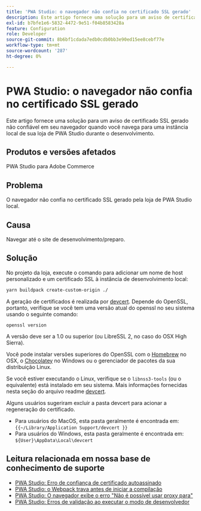 ```yaml
---
title: 'PWA Studio: o navegador não confia no certificado SSL gerado'
description: Este artigo fornece uma solução para um aviso de certificado SSL gerado não confiável em seu navegador quando você navega para uma instância local de sua loja de PWA Studio durante o desenvolvimento.
exl-id: b7bfe1e6-5832-4472-9e51-f04b8583428a
feature: Configuration
role: Developer
source-git-commit: 8b6bf1cdada7edb0cdb0bb3e90ed15ee8cebf77e
workflow-type: tm+mt
source-wordcount: '287'
ht-degree: 0%

---
```


# PWA Studio: o navegador não confia no certificado SSL gerado

Este artigo fornece uma solução para um aviso de certificado SSL gerado não confiável em seu navegador quando você navega para uma instância local de sua loja de PWA Studio durante o desenvolvimento.

## Produtos e versões afetados

PWA Studio para Adobe Commerce

## Problema

O navegador não confia no certificado SSL gerado pela loja de PWA Studio local.

## Causa

Navegar até o site de desenvolvimento/preparo.

## Solução

No projeto da loja, execute o comando para adicionar um nome de host personalizado e um certificado SSL à instância de desenvolvimento local:

```sh
yarn buildpack create-custom-origin ./
```

A geração de certificados é realizada por [devcert](https://github.com/davewasmer/devcert). Depende do OpenSSL, portanto, verifique se você tem uma versão atual do openssl no seu sistema usando o seguinte comando:

`openssl version`

A versão deve ser a 1.0 ou superior (ou LibreSSL 2, no caso do OSX High Sierra).

Você pode instalar versões superiores do OpenSSL com o [Homebrew](https://brew.sh/) no OSX, o [Chocolatey](https://chocolatey.org/) no Windows ou o gerenciador de pacotes da sua distribuição Linux.

Se você estiver executando o Linux, verifique se o `libnss3-tools` (ou o equivalente) está instalado em seu sistema. Mais informações fornecidas nesta seção do arquivo readme [devcert](https://github.com/davewasmer/devcert#skipcertutil).

Alguns usuários sugeriram excluir a pasta devcert para acionar a regeneração do certificado.

* Para usuários do MacOS, esta pasta geralmente é encontrada em: `{{~/Library/Application Support/devcert }}`
* Para usuários do Windows, esta pasta geralmente é encontrada em: `${User}\AppData\Local\devcert`

## Leitura relacionada em nossa base de conhecimento de suporte

* [PWA Studio: Erro de confiança de certificado autoassinado](https://support.magento.com/hc/en-us/articles/360038973172)
* [PWA Studio: o Webpack trava antes de iniciar a compilação](/help/troubleshooting/miscellaneous/pwa-studio-webpack-hangs-before-beginning-compilation.md)
* [PWA Studio: O navegador exibe o erro &quot;Não é possível usar proxy para&quot;](/help/troubleshooting/miscellaneous/pwa-studio-browser-displays-cannot-proxy-to-error.md)
* [PWA Studio: Erros de validação ao executar o modo de desenvolvedor](/help/troubleshooting/miscellaneous/pwa-studio-validation-errors-when-running-developer-mode.md)
